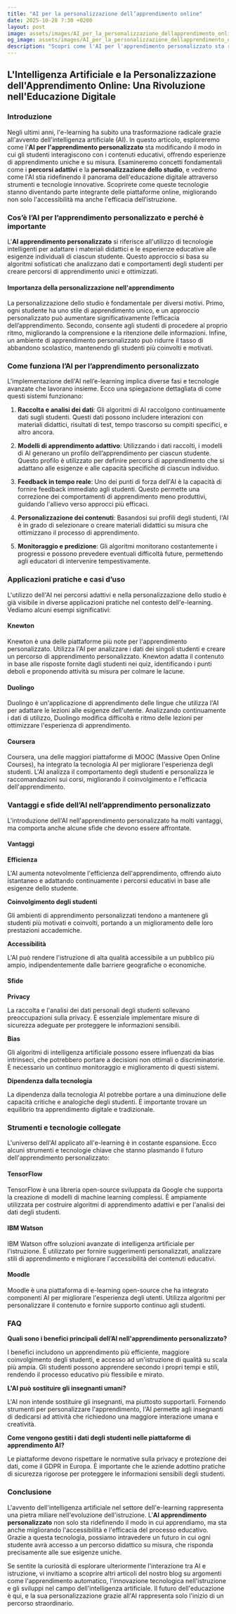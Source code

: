 ```yaml
---
title: "AI per la personalizzazione dell’apprendimento online"
date: 2025-10-28 7:30 +0200
layout: post
image: assets/images/AI_per_la_personalizzazione_dellapprendimento_online.jpg
og_image: assets/images/AI_per_la_personalizzazione_dellapprendimento_online.jpg
description: "Scopri come l'AI per l'apprendimento personalizzato sta rivoluzionando l'e-learning, offrendo percorsi adattivi per un'educazione più su misura."
---
```


## L'Intelligenza Artificiale e la Personalizzazione dell'Apprendimento Online: Una Rivoluzione nell'Educazione Digitale

### Introduzione

Negli ultimi anni, l'e-learning ha subito una trasformazione radicale grazie all'avvento dell'intelligenza artificiale (AI). In questo articolo, esploreremo come l'**AI per l'apprendimento personalizzato** sta modificando il modo in cui gli studenti interagiscono con i contenuti educativi, offrendo esperienze di apprendimento uniche e su misura. Esamineremo concetti fondamentali come i **percorsi adattivi** e la **personalizzazione dello studio**, e vedremo come l'AI stia ridefinendo il panorama dell'educazione digitale attraverso strumenti e tecnologie innovative. Scoprirete come queste tecnologie stanno diventando parte integrante delle piattaforme online, migliorando non solo l'accessibilità ma anche l'efficacia dell’istruzione.

### Cos’è l’AI per l’apprendimento personalizzato e perché è importante

L'**AI apprendimento personalizzato** si riferisce all'utilizzo di tecnologie intelligenti per adattare i materiali didattici e le esperienze educative alle esigenze individuali di ciascun studente. Questo approccio si basa su algoritmi sofisticati che analizzano dati e comportamenti degli studenti per creare percorsi di apprendimento unici e ottimizzati.

#### Importanza della personalizzazione nell'apprendimento

La personalizzazione dello studio è fondamentale per diversi motivi. Primo, ogni studente ha uno stile di apprendimento unico, e un approccio personalizzato può aumentare significativamente l’efficacia dell’apprendimento. Secondo, consente agli studenti di procedere al proprio ritmo, migliorando la comprensione e la ritenzione delle informazioni. Infine, un ambiente di apprendimento personalizzato può ridurre il tasso di abbandono scolastico, mantenendo gli studenti più coinvolti e motivati.

### Come funziona l’AI per l’apprendimento personalizzato

L'implementazione dell'AI nell’e-learning implica diverse fasi e tecnologie avanzate che lavorano insieme. Ecco una spiegazione dettagliata di come questi sistemi funzionano:

1. **Raccolta e analisi dei dati**: Gli algoritmi di AI raccolgono continuamente dati sugli studenti. Questi dati possono includere interazioni con materiali didattici, risultati di test, tempo trascorso su compiti specifici, e altro ancora.

2. **Modelli di apprendimento adattivo**: Utilizzando i dati raccolti, i modelli di AI generano un profilo dell’apprendimento per ciascun studente. Questo profilo è utilizzato per definire percorsi di apprendimento che si adattano alle esigenze e alle capacità specifiche di ciascun individuo.

3. **Feedback in tempo reale**: Uno dei punti di forza dell'AI è la capacità di fornire feedback immediato agli studenti. Questo permette una correzione dei comportamenti di apprendimento meno produttivi, guidando l'allievo verso approcci più efficaci.

4. **Personalizzazione dei contenuti**: Basandosi sui profili degli studenti, l'AI è in grado di selezionare o creare materiali didattici su misura che ottimizzano il processo di apprendimento.

5. **Monitoraggio e predizione**: Gli algoritmi monitorano costantemente i progressi e possono prevedere eventuali difficoltà future, permettendo agli educatori di intervenire tempestivamente.

### Applicazioni pratiche e casi d’uso

L'utilizzo dell'AI nei percorsi adattivi e nella personalizzazione dello studio è già visibile in diverse applicazioni pratiche nel contesto dell'e-learning. Vediamo alcuni esempi significativi:

#### Knewton

Knewton è una delle piattaforme più note per l'apprendimento personalizzato. Utilizza l'AI per analizzare i dati dei singoli studenti e creare un percorso di apprendimento personalizzato. Knewton adatta il contenuto in base alle risposte fornite dagli studenti nei quiz, identificando i punti deboli e proponendo attività su misura per colmare le lacune.

#### Duolingo

Duolingo è un'applicazione di apprendimento delle lingue che utilizza l'AI per adattare le lezioni alle esigenze dell'utente. Analizzando continuamente i dati di utilizzo, Duolingo modifica difficoltà e ritmo delle lezioni per ottimizzare l'esperienza di apprendimento.

#### Coursera

Coursera, una delle maggiori piattaforme di MOOC (Massive Open Online Courses), ha integrato la tecnologia AI per migliorare l'esperienza degli studenti. L'AI analizza il comportamento degli studenti e personalizza le raccomandazioni sui corsi, migliorando il coinvolgimento e l'efficacia dell'apprendimento.

### Vantaggi e sfide dell’AI nell’apprendimento personalizzato

L'introduzione dell'AI nell'apprendimento personalizzato ha molti vantaggi, ma comporta anche alcune sfide che devono essere affrontate.

#### Vantaggi

**Efficienza**

L'AI aumenta notevolmente l'efficienza dell'apprendimento, offrendo aiuto istantaneo e adattando continuamente i percorsi educativi in base alle esigenze dello studente.

**Coinvolgimento degli studenti**

Gli ambienti di apprendimento personalizzati tendono a mantenere gli studenti più motivati e coinvolti, portando a un miglioramento delle loro prestazioni accademiche.

**Accessibilità**

L'AI può rendere l'istruzione di alta qualità accessibile a un pubblico più ampio, indipendentemente dalle barriere geografiche o economiche.

#### Sfide

**Privacy**

La raccolta e l'analisi dei dati personali degli studenti sollevano preoccupazioni sulla privacy. È essenziale implementare misure di sicurezza adeguate per proteggere le informazioni sensibili.

**Bias**

Gli algoritmi di intelligenza artificiale possono essere influenzati da bias intrinseci, che potrebbero portare a decisioni non ottimali o discriminatorie. È necessario un continuo monitoraggio e miglioramento di questi sistemi.

**Dipendenza dalla tecnologia**

La dipendenza dalla tecnologia AI potrebbe portare a una diminuzione delle capacità critiche e analogiche degli studenti. È importante trovare un equilibrio tra apprendimento digitale e tradizionale.

### Strumenti e tecnologie collegate

L'universo dell'AI applicato all'e-learning è in costante espansione. Ecco alcuni strumenti e tecnologie chiave che stanno plasmando il futuro dell'apprendimento personalizzato:

#### TensorFlow

TensorFlow è una libreria open-source sviluppata da Google che supporta la creazione di modelli di machine learning complessi. È ampiamente utilizzata per costruire algoritmi di apprendimento adattivi e per l'analisi dei dati degli studenti.

#### IBM Watson

IBM Watson offre soluzioni avanzate di intelligenza artificiale per l'istruzione. È utilizzato per fornire suggerimenti personalizzati, analizzare stili di apprendimento e migliorare l'accessibilità dei contenuti educativi.

#### Moodle

Moodle è una piattaforma di e-learning open-source che ha integrato componenti AI per migliorare l'esperienza degli utenti. Utilizza algoritmi per personalizzare il contenuto e fornire supporto continuo agli studenti.

### FAQ

**Quali sono i benefici principali dell’AI nell'apprendimento personalizzato?**

I benefici includono un apprendimento più efficiente, maggiore coinvolgimento degli studenti, e accesso ad un'istruzione di qualità su scala più ampia. Gli studenti possono apprendere secondo i propri tempi e stili, rendendo il processo educativo più flessibile e mirato.

**L'AI può sostituire gli insegnanti umani?**

L'AI non intende sostituire gli insegnanti, ma piuttosto supportarli. Fornendo strumenti per personalizzare l'apprendimento, l'AI permette agli insegnanti di dedicarsi ad attività che richiedono una maggiore interazione umana e creatività.

**Come vengono gestiti i dati degli studenti nelle piattaforme di apprendimento AI?**

Le piattaforme devono rispettare le normative sulla privacy e protezione dei dati, come il GDPR in Europa. È importante che le aziende adottino pratiche di sicurezza rigorose per proteggere le informazioni sensibili degli studenti.

### Conclusione

L'avvento dell'intelligenza artificiale nel settore dell'e-learning rappresenta una pietra miliare nell'evoluzione dell'istruzione. L’**AI apprendimento personalizzato** non solo sta ridefinendo il modo in cui apprendiamo, ma sta anche migliorando l'accessibilità e l'efficacia del processo educativo. Grazie a questa tecnologia, possiamo intravedere un futuro in cui ogni studente avrà accesso a un percorso didattico su misura, che risponda precisamente alle sue esigenze uniche.

Se sentite la curiosità di esplorare ulteriormente l'interazione tra AI e istruzione, vi invitiamo a scoprire altri articoli del nostro blog su argomenti come l'apprendimento automatico, l'innovazione tecnologica nell'istruzione e gli sviluppi nel campo dell'intelligenza artificiale. Il futuro dell'educazione è qui, e la sua personalizzazione grazie all'AI rappresenta solo l'inizio di un percorso straordinario.